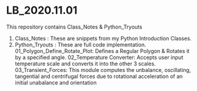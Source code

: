 # LB_2020.11.01
This repository contains Class_Notes & Python_Tryouts

1. Class_Notes : These are snippets from my Python Introduction Classes.
2. Python_Tryouts : These are full code implementation.
	01_Polygon_Define_Rotate_Plot: Defines a Regular Polygon & Rotates it by a specified angle.
	02_Temperature Converter: Accepts user input temperature scale and converts it into the other 3 scales.
	03_Transient_Forces: This module computes the unbalance, oscillating, tangential and centrifugal forces due to rotational acceleration of an initial unabalance and orientation
